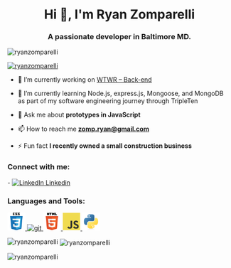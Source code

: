 <h1 align="center">Hi 👋, I'm Ryan Zomparelli</h1>
<h3 align="center">A passionate developer in Baltimore MD.</h3>

<p align="left"> <img src="https://komarev.com/ghpvc/?username=ryanzomparelli&label=Profile%20views&color=0e75b6&style=flat" alt="ryanzomparelli" /> </p>

<p align="left"> <a href="https://github.com/ryo-ma/github-profile-trophy"><img src="https://github-profile-trophy.vercel.app/?username=ryanzomparelli" alt="ryanzomparelli" /></a> </p>

- 🔭 I’m currently working on [WTWR – Back-end](https://github.com/RyanZomparelli/se_project_react)

- 🌱 I’m currently learning Node.js, express.js, Mongoose, and MongoDB as part of my software engineering journey through TripleTen

- 💬 Ask me about **prototypes in JavaScript**

- 📫 How to reach me **zomp.ryan@gmail.com**

- ⚡ Fun fact **I recently owned a small construction business**

<h3 align="left">Connect with me:</h3>
<p align="left">
  - <a href="https://www.linkedin.com/in/ryan-zomparelli/" target="_blank">
  <img src="https://cdn.jsdelivr.net/gh/devicons/devicon/icons/linkedin/linkedin-original.svg" alt="LinkedIn" width="20" height="20" />
  Linkedin
</a>
</p>

<h3 align="left">Languages and Tools:</h3>
<p align="left"> <a href="https://www.w3schools.com/css/" target="_blank" rel="noreferrer"> <img src="https://raw.githubusercontent.com/devicons/devicon/master/icons/css3/css3-original-wordmark.svg" alt="css3" width="40" height="40"/> </a> <a href="https://git-scm.com/" target="_blank" rel="noreferrer"> <img src="https://www.vectorlogo.zone/logos/git-scm/git-scm-icon.svg" alt="git" width="40" height="40"/> </a> <a href="https://www.w3.org/html/" target="_blank" rel="noreferrer"> <img src="https://raw.githubusercontent.com/devicons/devicon/master/icons/html5/html5-original-wordmark.svg" alt="html5" width="40" height="40"/> </a> <a href="https://developer.mozilla.org/en-US/docs/Web/JavaScript" target="_blank" rel="noreferrer"> <img src="https://raw.githubusercontent.com/devicons/devicon/master/icons/javascript/javascript-original.svg" alt="javascript" width="40" height="40"/> </a> <a href="https://www.python.org" target="_blank" rel="noreferrer"> <img src="https://raw.githubusercontent.com/devicons/devicon/master/icons/python/python-original.svg" alt="python" width="40" height="40"/> </a> </p>

<p><img align="left" src="https://github-readme-stats.vercel.app/api/top-langs?username=ryanzomparelli&show_icons=true&locale=en&layout=compact" alt="ryanzomparelli" /></p>

<p>&nbsp;<img align="center" src="https://github-readme-stats.vercel.app/api?username=ryanzomparelli&show_icons=true&locale=en" alt="ryanzomparelli" /></p>

<p><img align="center" src="https://github-readme-streak-stats.herokuapp.com/?user=ryanzomparelli&" alt="ryanzomparelli" /></p>
